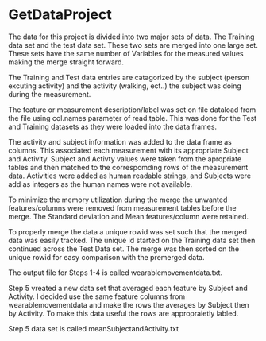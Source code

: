# GetDataProject
The data for this project is divided into two major sets of data.  The Training data set and the test data set.  These two sets are merged into one large set.  These sets have the same number of Variables for the measured values making the merge straight forward.

The Training and Test data entries are catagorized by the subject (person excuting activity) and the activity (walking, ect..) the subject was doing  during the measurement. 

The feature or measurement description/label was set on file dataload from the file using col.names parameter of read.table.  This was done for the Test and Training datasets as they were loaded into the data frames.  

The activity and subject information was added to the data frame as columns.  This associated each measurement with its appropriate Subject and Activity.  Subject and Activty values were taken from the apropriate tables and then matched to the correspomding rows of the measurement data. Activities were added as human readable strings, and Subjects were add as integers as the human names were not available.  

To minimize the memory utilization during the merge the unwanted features/columns were removed from measurement tables before the merge. The Standard deviation and Mean features/column were retained.  

To properly merge the data a unique rowid was set such that the merged data was easily tracked.  The unique id started on the Training data set then continued across the Test Data set.  The merge was then sorted on the unique rowid for easy comparison with the premerged data.

The output file for Steps 1-4 is called wearablemovementdata.txt.

Step 5 vreated a new data set that averaged each feature by Subject and Activity.  I decided use the same feature columns from wearablemovementdata and make the rows the averages by Subject then by Activity.  To make this data useful the rows are appropraietly labled.

Step 5 data set is called meanSubjectandActivity.txt


